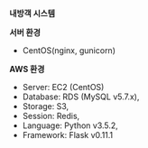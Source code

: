 **내방객 시스템**

**서버 환경**
* CentOS(nginx, gunicorn)

**AWS 환경**
* Server: EC2 (CentOS)
* Database: RDS (MySQL v5.7.x),
* Storage: S3,
* Session: Redis,
* Language: Python v3.5.2,
* Framework: Flask v0.11.1